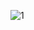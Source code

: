 ![1](https://user-images.githubusercontent.com/83157814/227323811-9b5cd138-d7b1-40ff-9f0a-5e1dc54f5ef4.png)
